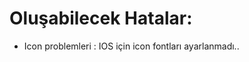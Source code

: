 <h1>Oluşabilecek Hatalar:</h1>
<ul>
    <li>Icon problemleri : IOS için icon fontları ayarlanmadı..</li>
</ul>